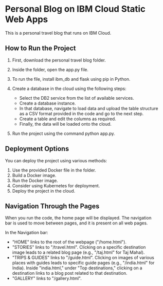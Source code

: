 # Personal Blog on IBM Cloud Static Web Apps

This is a personal travel blog that runs on IBM Cloud.

## How to Run the Project

1. First, download the personal travel blog folder.

2. Inside the folder, open the app.py file.

3. To run the file, install ibm_db and flask using pip in Python.

4. Create a database in the cloud using the following steps:
   - Select the DB2 service from the list of available services.
   - Create a database instance.
   - In that database, navigate to load data and upload the table structure as a CSV format provided in the code and go to the next step.
   - Create a table and edit the columns as required.
   - Finally, the data will be loaded onto the cloud.

5. Run the project using the command python app.py.

## Deployment Options

You can deploy the project using various methods:

1. Use the provided Docker file in the folder.
2. Build a Docker image.
3. Run the Docker image.
4. Consider using Kubernetes for deployment.
5. Deploy the project in the cloud.

## Navigation Through the Pages

When you run the code, the home page will be displayed. The navigation bar is used to move between pages, and it is present on all web pages.

In the Navigation bar:

- "HOME" links to the root of the webpage ("/home.html").
- "STORIES" links to "/travel.html". Clicking on a specific destination image leads to a related blog page (e.g., "/taj.html" for Taj Mahal).
- "TRIPS & GUIDES" links to "/guide.html". Clicking on images of various places with guides leads to specific guide pages (e.g., "/india.html" for India).
  Inside "india.html," under "Top destinations," clicking on a destination links to a blog post related to that destination.
- "GALLERY" links to "/gallery.html".
